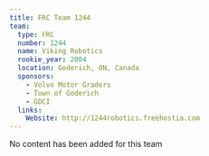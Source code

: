 ```yaml
---
title: FRC Team 1244
team:
  type: FRC
  number: 1244
  name: Viking Robotics
  rookie_year: 2004
  location: Goderich, ON, Canada
  sponsors:
    - Volvo Motor Graders
    - Town of Goderich
    - GDCI
  links:
    Website: http://1244robotics.freehostia.com
---
```

No content has been added for this team